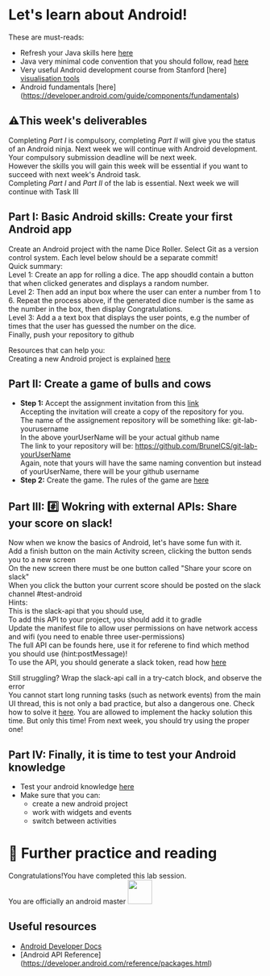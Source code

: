 
# Let's learn about Android! 
These are must-reads:
* Refresh your Java skills here [here](https://www.cs.utexas.edu/users/witchel/371M/lectures/01-java-review.pdf)
* Java very minimal code convention that you should follow, read [here](https://web.stanford.edu/class/cs193a/styleguide.shtml)
* Very useful Android development course from Stanford [here] [visualisation tools](https://try.github.io/)
* Android fundamentals [here] (https://developer.android.com/guide/components/fundamentals)

## :warning:This week's deliverables 
Completing *Part I* is compulsory, completing *Part II* will give you the status of an Android ninja. 
Next week we will continue with Android development. Your compulsory submission deadline will be next week. </br>
However the skills you will gain this week will be essential if you want to succeed with next week's Android task. </br>
Completing *Part I* and *Part II* of the lab is essential. Next week we will continue with Task III </br>

## Part I: Basic Android skills: Create your first Android app
Create an Android project with the name Dice Roller. Select Git as a version control system. 
Each level below should be a separate commit! </br>
Quick summary:  </br>
Level 1: Create an app for rolling a dice. The app shoudld contain a button that when clicked generates and displays a random number. </br>
Level 2:  Then add an input box where the user can enter a number from 1 to 6. Repeat the process above, if the generated dice number is the same as the number in the box, then display Congratulations. </br>
Level 3: Add a a text box that displays the user points, e.g the number of times that the user has guessed the number on the dice. </br>
Finally, push your repository to github </br>

Resources that can help you: </br>
Creating a new Android project is explained [here](https://developer.android.com/training/basics/firstapp/creating-project)

## Part II: Create a game of bulls and cows
* __Step 1:__ Accept the assignment invitation from this [link](https://classroom.github.com/a/38k1-dLf) </br>
   Accepting the invitation will create a copy of the repository for you. </br>
   The name of the assignement repository will be something like: git-lab-yourusername  </br>
   In the above yourUserName will be your actual github name </br>
   The link to your repository will be: https://github.com/BrunelCS/git-lab-yourUserName </br>
   Again, note that yours will have the same naming convention but instead of yourUserName, there will be your github username </br>
* __Step 2:__ Create the game. The rules of the game are [here](https://en.wikipedia.org/wiki/Bulls_and_Cows) </br>

## Part III: :hash: Wokring with external APIs: Share your score on slack!
Now when we know the basics of Android, let's have some fun with it. </br>
Add a finish button on the main Activity screen, clicking the button sends you to a new screen </br>
On the new screen there must be one button called "Share your score on slack" </br>
When you click the button your current score should be posted on the slack channel #test-android</br>
Hints: </br>
This is the slack-api that you should use, </br>
To add this API to your project, you should add it to gradle </br>
Update the manifest file to allow user permissions on have network access and wifi (you need to enable three user-permissions) 
</br>
The full API can be founds here, use it for referene to find which method you should use (hint:postMessage)! </br>
To use the API, you should generate a slack token, read how [here]() </br>

Still struggling? Wrap the slack-api call in a try-catch block, and observe the error </br>
You cannot start long running tasks (such as network events) from the main UI thread, this is not only a bad practice, but also a dangerous one. 
Check how to solve it [here](http://simpledeveloper.com/network-on-main-thread-error-solution/). You are allowed to implement the hacky solution this time. But only this time! From next week, you should try using the proper one! </br>


## Part IV: Finally, it is time to test your Android knowledge
* Test your android knowledge [here](https://basicversity.com/study/android-programming)
* Make sure that you can: 
  * create a new android project
  * work with widgets and events 
  * switch between activities 

# :book: Further practice and reading
Congratulations!You have completed this lab session. </br>
You are officially an android master <img src="https://cnet4.cbsistatic.com/img/QJcTT2ab-sYWwOGrxJc0MXSt3UI=/2011/10/27/a66dfbb7-fdc7-11e2-8c7c-d4ae52e62bcc/android-wallpaper5_2560x1600_1.jpg" width="48"> </br>

## Useful resources
* [Android Developer Docs](https://developer.android.com/guide)
* [Android API Reference] (https://developer.android.com/reference/packages.html)






